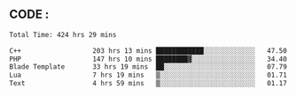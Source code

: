## CODE :
<!--START_SECTION:waka-->

```txt
Total Time: 424 hrs 29 mins

C++                  203 hrs 13 mins ████████████░░░░░░░░░░░░░   47.50 %
PHP                  147 hrs 10 mins ████████▓░░░░░░░░░░░░░░░░   34.40 %
Blade Template       33 hrs 19 mins  ██░░░░░░░░░░░░░░░░░░░░░░░   07.79 %
Lua                  7 hrs 19 mins   ▒░░░░░░░░░░░░░░░░░░░░░░░░   01.71 %
Text                 4 hrs 59 mins   ▒░░░░░░░░░░░░░░░░░░░░░░░░   01.17 %
```

<!--END_SECTION:waka-->
